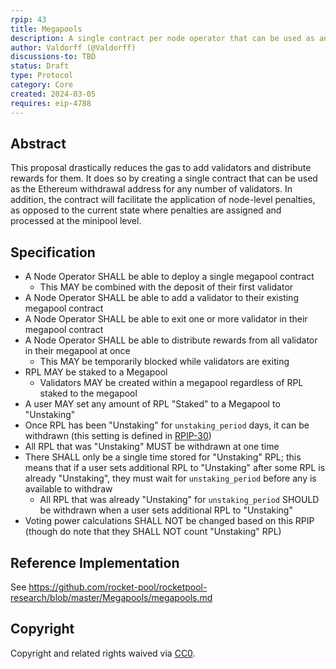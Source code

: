 ```yaml
---
rpip: 43
title: Megapools
description: A single contract per node operator that can be used as an ethereum withdrawal address for multiple validators
author: Valdorff (@Valdorff)
discussions-to: TBD
status: Draft
type: Protocol
category: Core
created: 2024-03-05
requires: eip-4788
---
```


## Abstract
This proposal drastically reduces the gas to add validators and distribute rewards for them. It does so by creating a single contract that can be used as the Ethereum withdrawal address for any number of validators. In addition, the contract will facilitate the application of node-level penalties, as opposed to the current state where penalties are assigned and processed at the minipool level.

## Specification
- A Node Operator SHALL be able to deploy a single megapool contract
    - This MAY be combined with the deposit of their first validator
- A Node Operator SHALL be able to add a validator to their existing megapool contract
- A Node Operator SHALL be able to exit one or more validator in their megapool contract
- A Node Operator SHALL be able to distribute rewards from all validator in their megapool at once
  - This MAY be temporarily blocked while validators are exiting
- RPL MAY be staked to a Megapool
  - Validators MAY be created within a megapool regardless of RPL staked to the megapool
- A user MAY set any amount of RPL "Staked" to a Megapool to "Unstaking"
- Once RPL has been "Unstaking" for `unstaking_period` days, it can be withdrawn (this setting is defined in [RPIP-30](RPIP-30.md))
- All RPL that was "Unstaking" MUST be withdrawn at one time
- There SHALL only be a single time stored for "Unstaking" RPL; this means that if a user sets
  additional RPL to "Unstaking" after some RPL is already "Unstaking", they must wait for
  `unstaking_period` before any is available to withdraw
  - All RPL that was already "Unstaking" for `unstaking_period` SHOULD be withdrawn when a user
    sets additional RPL to "Unstaking"
- Voting power calculations SHALL NOT be changed based on this RPIP (though do note that they SHALL NOT count "Unstaking" RPL)

## Reference Implementation
See <https://github.com/rocket-pool/rocketpool-research/blob/master/Megapools/megapools.md>

## Copyright
Copyright and related rights waived via [CC0](https://creativecommons.org/publicdomain/zero/1.0/).
